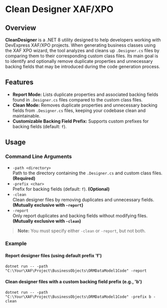# Clean Designer XAF/XPO

## Overview

**CleanDesigner** is a .NET 8 utility designed to help developers working with DevExpress XAF/XPO projects. When generating business classes using the XAF XPO wizard, the tool analyzes and cleans up `.Designer.cs` files by comparing them to their corresponding custom class files. Its main goal is to identify and optionally remove duplicate properties and unnecessary backing fields that may be introduced during the code generation process.

## Features

- **Report Mode:** Lists duplicate properties and associated backing fields found in `.Designer.cs` files compared to the custom class files.
- **Clean Mode:** Removes duplicate properties and unnecessary backing fields from `.Designer.cs` files, keeping your codebase clean and maintainable.
- **Customizable Backing Field Prefix:** Supports custom prefixes for backing fields (default: `f`).

## Usage

### Command Line Arguments

- `-path <directory>`  
  Path to the directory containing the `.Designer.cs` and custom class files. **(Required)**
- `-prefix <char>`  
  Prefix for backing fields (default: `f`). **(Optional)**
- `-clean`  
  Clean designer files by removing duplicates and unnecessary fields. **(Mutually exclusive with `-report`)**
- `-report`  
  Only report duplicates and backing fields without modifying files. **(Mutually exclusive with `-clean`)**

> **Note:** You must specify either `-clean` or `-report`, but not both.

### Example

#### Report designer files (using default prefix 'f')

```dotnet run -- -path "C:\Your\XAF\Project\BusinessObjects\ORMDataModel1Code" -report```

#### Clean designer files with a custom backing field prefix (e.g., 'b')

```dotnet run -- -path "C:\Your\XAF\Project\BusinessObjects\ORMDataModel1Code" -prefix b -clean```
